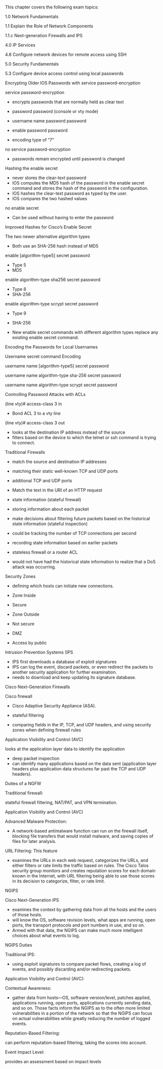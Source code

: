 This chapter covers the following exam topics:

1.0 Network Fundamentals

1.1 Explain the Role of Network Components

1.1.c Next-generation Firewalls and IPS

4.0 IP Services

4.8 Configure network devices for remote access using SSH

5.0 Security Fundamentals

5.3 Configure device access control using local passwords

Encrypting Older IOS Passwords with service password-encryption

service password-encryption

- encrypts passwords that are normally held as clear text

- password password (console or vty mode)
- username name password password
- enable password password

- encoding type of “7”

no service password-encryption

- passwords remain encrypted until password is changed

Hashing the enable secret

- never stores the clear-text password
- IOS computes the MD5 hash of the password in the enable secret command and stores the hash of the password in the configuration.
- IOS hashes the clear-text password as typed by the user.
- IOS compares the two hashed values

no enable secret

- Can be used without having to enter the password

Improved Hashes for Cisco’s Enable Secret

The two newer alternative algorithm types

- Both use an SHA-256 hash instead of MD5

enable \[algorithm-type5\] secret password

- Type 5
- MD5

enable algorithm-type sha256 secret password

- Type 8
- SHA-256

enable algorithm-type scrypt secret password

- Type 9
- SHA-256

- New enable secret commands with different algorithm types replace any existing enable secret command.

Encoding the Passwords for Local Usernames

Username secret command Encoding

username name \[algorithm-type5\] secret password

username name algorithm-type sha-256 secret password

username name algorithm-type scrypt secret password

Controlling Password Attacks with ACLs

(line vty)# access-class 3 in

- Bond ACL 3 to a vty line

(line vty)# access-class 3 out

- looks at the destination IP address instead of the source
- filters based on the device to which the telnet or ssh command is trying to connect.

Traditional Firewalls

- match the source and destination IP addresses
- matching their static well-known TCP and UDP ports
- additional TCP and UDP ports 
- Match the text in the URI of an HTTP request

- state information (stateful firewall)

- storing information about each packet
- make decisions about filtering future packets based on the historical state information (stateful inspection)
- could be tracking the number of TCP connections per second
- recording state information based on earlier packets

- stateless firewall or a router ACL

- would not have had the historical state information to realize that a DoS attack was occurring.

Security Zones

- defining which hosts can initiate new connections.

- Zone Inside

- Secure

- Zone Outside

- Not secure

- DMZ

- Access by public

Intrusion Prevention Systems (IPS

- IPS first downloads a database of exploit signatures
- IPS can log the event, discard packets, or even redirect the packets to another security application for further examination.
- needs to download and keep updating its signature database.

Cisco Next-Generation Firewalls

Cisco  firewall

- Cisco Adaptive Security Appliance (ASA).

- stateful filtering

- comparing fields in the IP, TCP, and UDP headers, and using security zones when defining firewall rules

Application Visibility and Control (AVC)

looks at the application layer data to identify the application

- deep packet inspection
- can identify many applications based on the data sent (application layer headers plus application data structures far past the TCP and UDP headers).

Duties of a NGFW

Traditional firewall:

stateful firewall filtering, NAT/PAT, and VPN termination.

Application Visibility and Control (AVC)

Advanced Malware Protection:

- A network-based antimalware function can run on the firewall itself, blocking file transfers that would install malware, and saving copies of files for later analysis.

URL Filtering: This feature

- examines the URLs in each web request, categorizes the URLs, and either filters or rate limits the traffic based on rules. The Cisco Talos security group monitors and creates reputation scores for each domain known in the Internet, with URL filtering being able to use those scores in its decision to categorize, filter, or rate limit.

NGIPS

Cisco Next-Generation IPS

- examines the context by gathering data from all the hosts and the users of those hosts.
- will know the OS, software revision levels, what apps are running, open ports, the transport protocols and port numbers in use, and so on.
- Armed with that data, the NGIPS can make much more intelligent choices about what events to log.

NGIPS Duties

Traditional IPS:

- using exploit signatures to compare packet flows, creating a log of events, and possibly discarding and/or redirecting packets.

Application Visibility and Control (AVC):

Contextual Awareness:

- gather data from hosts—OS, software version/level, patches applied, applications running, open ports, applications currently sending data, and so on. Those facts inform the NGIPS as to the often more limited vulnerabilities in a portion of the network so that the NGIPS can focus on actual vulnerabilities while greatly reducing the number of logged events.

Reputation-Based Filtering:

can perform reputation-based filtering, taking the scores into account.

Event Impact Level:

provides an assessment based on impact levels

